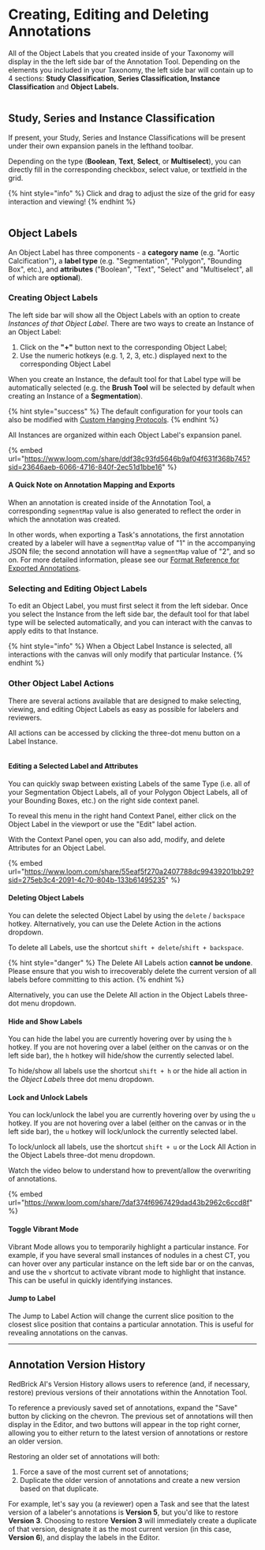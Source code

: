 # Creating, Editing and Deleting Annotations

All of the Object Labels that you created inside of your Taxonomy will display in the the left side bar of the Annotation Tool. Depending on the elements you included in your Taxonomy, the left side bar will contain up to 4 sections: **Study Classification**, **Series Classification, Instance Classification** and **Object Labels.**

<figure><img src="../.gitbook/assets/app.redbrickai.com_a717f7d8-8a19-4346-b9b4-a90c8d6875ba_projects_7532ec0d-c308-4274-a68e-a88da9eaa887_tool_Label_taskid=f7cf207e-989e-4d52-9bb0-34e2549a306e (1).png" alt=""><figcaption></figcaption></figure>

## Study, Series and Instance Classification

If present, your Study, Series and Instance Classifications will be present under their own expansion panels in the lefthand toolbar.&#x20;

Depending on the type (**Boolean**, **Text**, **Select**, or **Multiselect**), you can directly fill in the corresponding checkbox, select value, or textfield in the grid.&#x20;

{% hint style="info" %}
Click and drag to adjust the size of the grid for easy interaction and viewing!
{% endhint %}

<figure><img src="../.gitbook/assets/ezgif.com-gif-maker (14).gif" alt=""><figcaption></figcaption></figure>

## Object Labels

An Object Label has three components - a **category name** (e.g. "Aortic Calcification")**,** a **label type** (e.g. "Segmentation", "Polygon", "Bounding Box", etc.)**,** and **attributes** ("Boolean", "Text", "Select" and "Multiselect", all of which are **optional**).&#x20;

### Creating Object Labels

The left side bar will show all the Object Labels with an option to create _Instances of that Object Label_. There are two ways to create an Instance of an Object Label:

1. Click on the **"+"** button next to the corresponding Object Label;
2. Use the numeric hotkeys (e.g. 1, 2, 3, etc.) displayed next to the corresponding Object Label&#x20;

When you create an Instance, the default tool for that Label type will be automatically selected (e.g. the **Brush Tool** will be selected by default when creating an Instance of a **Segmentation**).&#x20;

{% hint style="success" %}
The default configuration for your tools can also be modified with [Custom Hanging Protocols](https://docs.redbrickai.com/annotation/layout-and-multiple-volumes/custom-hanging-protocol#tool-configuration).
{% endhint %}

All Instances are organized within each Object Label's expansion panel.

{% embed url="https://www.loom.com/share/ddf38c93fd5646b9af04f631f368b745?sid=23646aeb-6066-4716-840f-2ec51d1bbe16" %}

#### A Quick Note on Annotation Mapping and Exports

When an annotation is created inside of the Annotation Tool, a corresponding `segmentMap` value is also generated to reflect the order in which the annotation was created.&#x20;

In other words, when exporting a Task's annotations, the first annotation created by a labeler will have a `segmentMap` value of "1" in the accompanying JSON file; the second annotation will have a `segmentMap` value of "2", and so on. For more detailed information, please see our [Format Reference for Exported Annotations](https://docs.redbrickai.com/python-sdk/reference/export-annotation-format#segmentation).

### Selecting and Editing Object Labels

To edit an Object Label, you must first select it from the left sidebar. Once you select the Instance from the left side bar, the default tool for that label type will be selected automatically, and you can interact with the canvas to apply edits to that Instance.&#x20;

{% hint style="info" %}
When a Object Label Instance is selected, all interactions with the canvas will only modify that particular Instance.
{% endhint %}

### Other Object Label Actions

There are several actions available that are designed to make selecting, viewing, and editing Object Labels as easy as possible for labelers and reviewers.

All actions can be accessed by clicking the three-dot menu button on a Label Instance.&#x20;

<figure><img src="../.gitbook/assets/Screenshot 2023-08-03 at 2.04.17 PM.png" alt=""><figcaption></figcaption></figure>

#### Editing a Selected Label and Attributes&#x20;

You can quickly swap between existing Labels of the same Type (i.e. all of your Segmentation Object Labels, all of your Polygon Object Labels, all of your Bounding Boxes, etc.) on the right side context panel.&#x20;

To reveal this menu in the right hand Context Panel, either click on the Object Label in the viewport or use the "Edit" label action.&#x20;

With the Context Panel open, you can also add, modify, and delete Attributes for an Object Label.

{% embed url="https://www.loom.com/share/55eaf5f270a2407788dc99439201bb29?sid=275eb3c4-2091-4c70-804b-133b61495235" %}

#### Deleting Object Labels

You can delete the selected Object Label by using the `delete` / `backspace` hotkey. Alternatively, you can use the Delete Action in the actions dropdown.&#x20;

To delete all Labels, use the shortcut `shift + delete`/`shift + backspace`.&#x20;

{% hint style="danger" %}
The Delete All Labels action **cannot be undone**. Please ensure that you wish to irrecoverably delete the current version of all labels before committing to this action.
{% endhint %}

Alternatively, you can use the Delete All action in the Object Labels three-dot menu dropdown.&#x20;

#### Hide and Show Labels

You can hide the label you are currently hovering over by using the `h` hotkey. If you are not hovering over a label (either on the canvas or on the left side bar), the `h` hotkey will hide/show the currently selected label.&#x20;

To hide/show all labels use the shortcut `shift + h` or the hide all action in the _Object Labels_ three dot menu dropdown.&#x20;

#### Lock and Unlock Labels

You can lock/unlock the label you are currently hovering over by using the `u` hotkey. If you are not hovering over a label (either on the canvas or in the left side bar), the `u` hotkey will lock/unlock the currently selected label.

To lock/unlock all labels, use the shortcut `shift + u` or the Lock All Action in the Object Labels three-dot menu dropdown.&#x20;

Watch the video below to understand how to prevent/allow the overwriting of annotations.

{% embed url="https://www.loom.com/share/7daf374f6967429dad43b2962c6ccd8f" %}

#### Toggle Vibrant Mode

Vibrant Mode allows you to temporarily highlight a particular instance. For example, if you have several small instances of nodules in a chest CT, you can hover over any particular instance on the left side bar or on the canvas, and use the `v` shortcut to activate vibrant mode to highlight that instance. This can be useful in quickly identifying instances.&#x20;

#### Jump to Label

The Jump to Label Action will change the current slice position to the closest slice position that contains a particular annotation. This is useful for revealing annotations on the canvas.&#x20;

***

## Annotation Version History

RedBrick AI's Version History allows users to reference (and, if necessary, restore) previous versions of their annotations within the Annotation Tool.&#x20;

To reference a previously saved set of annotations, expand the "Save" button by clicking on the chevron. The previous set of annotations will then display in the Editor, and two buttons will appear in the top right corner, allowing you to either return to the latest version of annotations or restore an older version.&#x20;

Restoring an older set of annotations will both:

1. Force a save of the most current set of annotations;
2. Duplicate the older version of annotations and create a new version based on that duplicate.

For example, let's say you (a reviewer) open a Task and see that the latest version of a labeler's annotations is **Version 5**, but you'd like to restore **Version 3**. Choosing to restore **Version 3** will immediately create a duplicate of that version, designate it as the most current version (in this case, **Version 6**), and display the labels in the Editor.

&#x20;

<figure><img src="../.gitbook/assets/version-history-restore-previous.gif" alt=""><figcaption></figcaption></figure>

